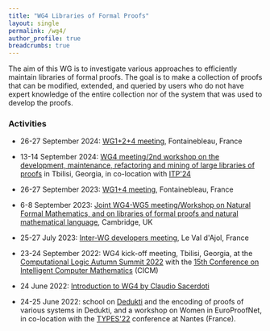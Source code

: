 ```yaml
---
title: "WG4 Libraries of Formal Proofs"
layout: single
permalink: /wg4/
author_profile: true
breadcrumbs: true
---
```


The aim of this WG is to investigate various approaches to efficiently maintain
libraries of formal proofs. The goal is to make a collection of proofs that can
be modified, extended, and queried by users who do not have expert knowledge of
the entire collection nor of the system that was used to develop the proofs.

### Activities

- 26-27 September 2024: [WG1+2+4 meeting](../Fontainebleau24), Fontainebleau, France

- 13-14 September 2024: [WG4 meeting/2nd workshop on the development, maintenance, refactoring and mining of large libraries of proofs](../wg4-tbilisi24) in Tbilisi, Georgia, in co-location with [ITP'24](https://www.viam.science.tsu.ge/itp2024/)

- 26-27 September 2023: [WG1+4 meeting](../WG1+4-meeting-Sep2023), Fontainebleau, France

- 6-8 September 2023: [Joint WG4-WG5 meeting/Workshop on Natural Formal Mathematics, and on libraries of formal proofs and natural mathematical language](../cambridge-2023), Cambridge, UK

- 25-27 July 2023: [Inter-WG developers meeting](../dk-meeting-july2023), Le Val d'Ajol, France

- 23-24 September 2022: WG4 kick-off meeting, Tbilisi, Georgia, at the [Computational Logic Autumn Summit 2022](https://viam.science.tsu.ge/clas2022/) with the [15th Conference on Intelligent Computer Mathematics](https://cicm-conference.org/2022/cicm.php) (CICM)

- 24 June 2022: [Introduction to WG4 by Claudio Sacerdoti](https://europroofnet.github.io/_pages/WG1/Jun2022/claudio.pdf)

- 24-25 June 2022: school on [Dedukti](https://deducteam.github.io/) and the encoding of proofs of various systems in Dedukti, and a workshop on Women in EuroProofNet, in co-location with the [TYPES'22](https://types22.inria.fr/) conference at Nantes (France).
